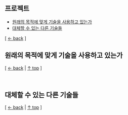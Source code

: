 ## 프로젝트
- [원래의 목적에 맞게 기술을 사용하고 있는가](#원래의-목적에-맞게-기술을-사용하고-있는가)
- [대체할 수 있는 다른 기술들](#대체할-수-있는-다른-기술들)

[ [← back](https://github.com/cholnh/study-cs#-프로젝트-) ]

## 원래의 목적에 맞게 기술을 사용하고 있는가

[ [← back](https://github.com/cholnh/study-cs#-프로젝트-) | [↑ top](https://github.com/cholnh/study-cs/blob/main/post/question/project/index.md#프로젝트) ]

<br/>

## 대체할 수 있는 다른 기술들

[ [← back](https://github.com/cholnh/study-cs#-프로젝트-) | [↑ top](https://github.com/cholnh/study-cs/blob/main/post/question/project/index.md#프로젝트) ]